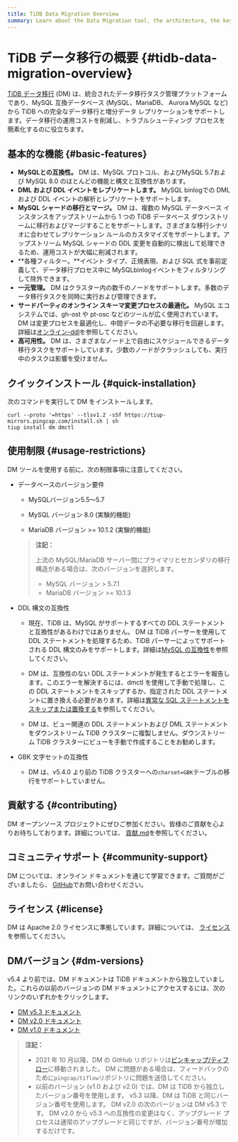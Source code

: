 ```yaml
---
title: TiDB Data Migration Overview
summary: Learn about the Data Migration tool, the architecture, the key components, and features.
---
```


<!-- markdownlint-disable MD007 -->

# TiDB データ移行の概要 {#tidb-data-migration-overview}

<!--
![star](https://img.shields.io/github/stars/pingcap/tiflow?style=for-the-badge&logo=github) ![license](https://img.shields.io/github/license/pingcap/tiflow?style=for-the-badge) ![forks](https://img.shields.io/github/forks/pingcap/tiflow?style=for-the-badge)
-->

[TiDB データ移行](https://github.com/pingcap/tiflow/tree/release-7.5/dm) (DM) は、統合されたデータ移行タスク管理プラットフォームであり、MySQL 互換データベース (MySQL、MariaDB、 Aurora MySQL など) から TiDB への完全なデータ移行と増分データ レプリケーションをサポートします。データ移行の運用コストを削減し、トラブルシューティング プロセスを簡素化するのに役立ちます。

## 基本的な機能 {#basic-features}

-   **MySQLとの互換性。** DM は、MySQL プロトコル、およびMySQL 5.7および MySQL 8.0 のほとんどの機能と構文と互換性があります。
-   **DML および DDL イベントをレプリケートします。** MySQL binlogでの DML および DDL イベントの解析とレプリケートをサポートします。
-   **MySQL シャードの移行とマージ。** DM は、複数の MySQL データベース インスタンスをアップストリームから 1 つの TiDB データベース ダウンストリームに移行およびマージすることをサポートします。さまざまな移行シナリオに合わせてレプリケーション ルールのカスタマイズをサポートします。アップストリーム MySQL シャードの DDL 変更を自動的に検出して処理できるため、運用コストが大幅に削減されます。
-   **各種フィルター。**イベント タイプ、正規表現、および SQL 式を事前定義して、データ移行プロセス中に MySQLbinlogイベントをフィルタリングして除外できます。
-   **一元管理。** DM はクラスター内の数千のノードをサポートします。多数のデータ移行タスクを同時に実行および管理できます。
-   **サードパーティのオンライン スキーマ変更プロセスの最適化。** MySQL エコシステムでは、gh-ost や pt-osc などのツールが広く使用されています。 DM は変更プロセスを最適化し、中間データの不必要な移行を回避します。詳細は[オンライン-ddl](/dm/dm-online-ddl-tool-support.md)を参照してください。
-   **高可用性。** DM は、さまざまなノード上で自由にスケジュールできるデータ移行タスクをサポートしています。少数のノードがクラッシュしても、実行中のタスクは影響を受けません。

## クイックインストール {#quick-installation}

次のコマンドを実行して DM をインストールします。

```shell
curl --proto '=https' --tlsv1.2 -sSf https://tiup-mirrors.pingcap.com/install.sh | sh
tiup install dm dmctl
```

## 使用制限 {#usage-restrictions}

DM ツールを使用する前に、次の制限事項に注意してください。

-   データベースのバージョン要件

    -   MySQLバージョン5.5～5.7

    -   MySQL バージョン 8.0 (実験的機能)

    -   MariaDB バージョン &gt;= 10.1.2 (実験的機能)

    > **注記：**
    >
    > 上流の MySQL/MariaDB サーバー間にプライマリとセカンダリの移行構造がある場合は、次のバージョンを選択します。
    >
    > -   MySQL バージョン &gt; 5.7.1
    > -   MariaDB バージョン &gt;= 10.1.3

-   DDL 構文の互換性

    -   現在、TiDB は、MySQL がサポートするすべての DDL ステートメントと互換性があるわけではありません。 DM は TiDB パーサーを使用して DDL ステートメントを処理するため、TiDB パーサーによってサポートされる DDL 構文のみをサポートします。詳細は[MySQL の互換性](/mysql-compatibility.md#ddl-operations)を参照してください。

    -   DM は、互換性のない DDL ステートメントが発生するとエラーを報告します。このエラーを解決するには、dmctl を使用して手動で処理し、この DDL ステートメントをスキップするか、指定された DDL ステートメントに置き換える必要があります。詳細は[異常な SQL ステートメントをスキップまたは置換する](/dm/dm-faq.md#how-to-handle-incompatible-ddl-statements)を参照してください。

    -   DM は、ビュー関連の DDL ステートメントおよび DML ステートメントをダウンストリーム TiDB クラスターに複製しません。ダウンストリーム TiDB クラスターにビューを手動で作成することをお勧めします。

-   GBK 文字セットの互換性

    -   DM は、v5.4.0 より前の TiDB クラスターへの`charset=GBK`テーブルの移行をサポートしていません。

## 貢献する {#contributing}

DM オープンソース プロジェクトにぜひご参加ください。皆様のご貢献を心よりお待ちしております。詳細については、 [貢献.md](https://github.com/pingcap/tiflow/blob/release-7.5/dm/CONTRIBUTING.md)を参照してください。

## コミュニティサポート {#community-support}

DM については、オンライン ドキュメントを通じて学習できます。ご質問がございましたら、 [GitHub](https://github.com/pingcap/tiflow/tree/release-7.5/dm)でお問い合わせください。

## ライセンス {#license}

DM は Apache 2.0 ライセンスに準拠しています。詳細については、 [ライセンス](https://github.com/pingcap/tiflow/blob/release-7.5/LICENSE)を参照してください。

## DMバージョン {#dm-versions}

v5.4 より前では、DM ドキュメントは TiDB ドキュメントから独立していました。これらの以前のバージョンの DM ドキュメントにアクセスするには、次のリンクのいずれかをクリックします。

-   [DM v5.3 ドキュメント](https://docs.pingcap.com/tidb-data-migration/v5.3)
-   [DM v2.0 ドキュメント](https://docs.pingcap.com/tidb-data-migration/v2.0/)
-   [DM v1.0 ドキュメント](https://docs.pingcap.com/tidb-data-migration/v1.0/)

> **注記：**
>
> -   2021 年 10 月以降、DM の GitHub リポジトリは[ピンキャップ/ティフロー](https://github.com/pingcap/tiflow/tree/release-7.5/dm)に移動されました。 DM に問題がある場合は、フィードバックのために`pingcap/tiflow`リポジトリに問題を送信してください。
> -   以前のバージョン (v1.0 および v2.0) では、DM は TiDB から独立したバージョン番号を使用します。 v5.3 以降、DM は TiDB と同じバージョン番号を使用します。 DM v2.0 の次のバージョンは DM v5.3 です。 DM v2.0 から v5.3 への互換性の変更はなく、アップグレード プロセスは通常のアップグレードと同じですが、バージョン番号が増加するだけです。
